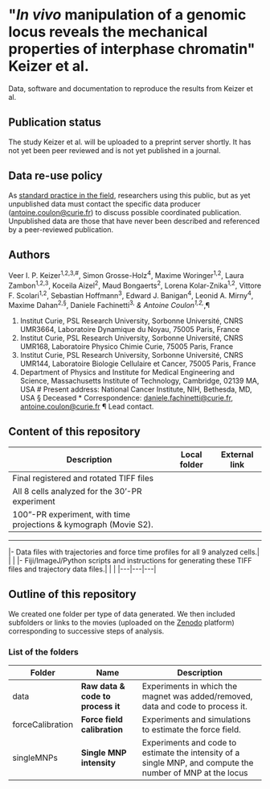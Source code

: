 # "_In vivo_ manipulation of a genomic locus reveals the mechanical properties of interphase chromatin" Keizer et al.

Data, software and documentation to reproduce the results from Keizer et al.

## Publication status
The study Keizer et al. will be uploaded to a preprint server shortly. It has not yet been peer reviewed and is not yet published in a journal.

## Data re-use policy
As [standard practice in the field](https://www.4dnucleome.org/policies.html), researchers using this public, but as yet unpublished data must contact the specific data producer (antoine.coulon@curie.fr) to discuss possible coordinated publication. Unpublished data are those that have never been described and referenced by a peer-reviewed publication.

## Authors
Veer I. P. Keizer<sup>1,2,3,#</sup>, Simon Grosse-Holz<sup>4</sup>, Maxime Woringer<sup>1,2</sup>, Laura Zambon<sup>1,2,3</sup>, Koceila Aizel<sup>2</sup>, Maud Bongaerts<sup>2</sup>, Lorena Kolar-Znika<sup>1,2</sup>, Vittore F. Scolari<sup>1,2</sup>, Sebastian Hoffmann<sup>3</sup>, Edward J. Banigan<sup>4</sup>, Leonid A. Mirny<sup>4</sup>, Maxime Dahan<sup>2,§</sup>, Daniele Fachinetti<sup>3,*</sup> & Antoine Coulon<sup>1,2,*,¶</sup>


1.	Institut Curie, PSL Research University, Sorbonne Université, CNRS UMR3664, Laboratoire Dynamique du Noyau, 75005 Paris, France
2.	Institut Curie, PSL Research University, Sorbonne Université, CNRS UMR168, Laboratoire Physico Chimie Curie, 75005 Paris, France
3.	Institut Curie, PSL Research University, Sorbonne Université, CNRS UMR144, Laboratoire Biologie Cellulaire et Cancer, 75005 Paris, France
4.	Department of Physics and Institute for Medical Engineering and Science, Massachusetts Institute of Technology, Cambridge, 02139 MA, USA
\# Present address: National Cancer Institute, NIH, Bethesda, MD, USA
§	Deceased
\*	Correspondence: daniele.fachinetti@curie.fr, antoine.coulon@curie.fr
¶	Lead contact.

## Content of this repository

|Description|Local folder|External link|
|---|---|---|
|Final registered and rotated TIFF files|||
|All 8 cells analyzed for the 30’-PR experiment| | |
|100”-PR experiment, with time projections & kymograph (Movie S2).| | |
---
|-	Data files with trajectories and force time profiles for all 9 analyzed cells.| | |
|-	Fiji/ImageJ/Python scripts and instructions for generating these TIFF files and trajectory data files.| | |
|---|---|---|


## Outline of this repository
We created one folder per type of data generated. We then included subfolders or links to the movies (uploaded on the [Zenodo](https://zenodo.org/) platform) corresponding to successive steps of analysis.

### List of the folders

|Folder|Name|Description|
|---|---|---|
|data|**Raw data & code to process it**|Experiments in which the magnet was added/removed, data and code to process it.|
|forceCalibration|**Force field calibration**|Experiments and simulations to estimate the force field.|
|singleMNPs|**Single MNP intensity**|Experiments and code to estimate the intensity of a single MNP, and compute the number of MNP at the locus|
